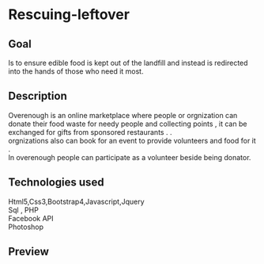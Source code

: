 # Rescuing-leftover

## Goal
Is to ensure edible food is kept out of the landfill and instead is redirected into the hands of those who need it most.

## Description
Overenough is an online marketplace where people or orgnization can donate their food waste for needy people and collecting points , it can be exchanged for gifts from sponsored restaurants .
 .
<br>
orgnizations also can book for an event to provide volunteers and food for it .
<br>
In overenough people can participate as a volunteer beside being donator.


## Technologies used
Html5,Css3,Bootstrap4,Javascript,Jquery <br>
Sql , PHP  <br>
Facebook API <br>
Photoshop

## Preview
